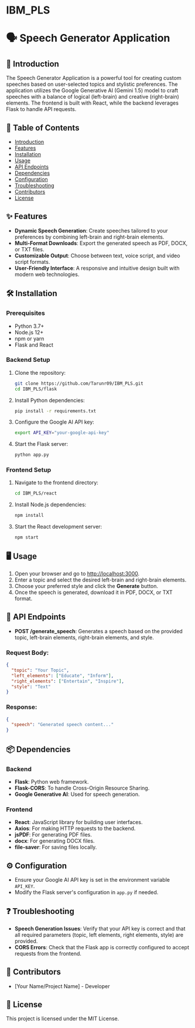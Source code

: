 # IBM_PLS

# 🗣️ Speech Generator Application

## 🚀 Introduction

The Speech Generator Application is a powerful tool for creating custom speeches based on user-selected topics and stylistic preferences. The application utilizes the Google Generative AI (Gemini 1.5) model to craft speeches with a balance of logical (left-brain) and creative (right-brain) elements. The frontend is built with React, while the backend leverages Flask to handle API requests.

## 📜 Table of Contents

- [Introduction](#-introduction)
- [Features](#-features)
- [Installation](#-installation)
- [Usage](#-usage)
- [API Endpoints](#-api-endpoints)
- [Dependencies](#-dependencies)
- [Configuration](#%EF%B8%8F-configuration)
- [Troubleshooting](#-troubleshooting)
- [Contributors](#-contributors)
- [License](#-license)

## ✨ Features

- **Dynamic Speech Generation**: Create speeches tailored to your preferences by combining left-brain and right-brain elements.
- **Multi-Format Downloads**: Export the generated speech as PDF, DOCX, or TXT files.
- **Customizable Output**: Choose between text, voice script, and video script formats.
- **User-Friendly Interface**: A responsive and intuitive design built with modern web technologies.

## 🛠️ Installation

### Prerequisites

- Python 3.7+
- Node.js 12+
- npm or yarn
- Flask and React

### Backend Setup

1. Clone the repository:
   ```bash
   git clone https://github.com/Tarunr09/IBM_PLS.git
   cd IBM_PLS/flask
   ```
2. Install Python dependencies:
   ```bash
   pip install -r requirements.txt
   ```
3. Configure the Google AI API key:
   ```bash
   export API_KEY="your-google-api-key"
   ```
4. Start the Flask server:
   ```bash
   python app.py
   ```

### Frontend Setup

1. Navigate to the frontend directory:
   ```bash
   cd IBM_PLS/react
   ```
2. Install Node.js dependencies:
   ```bash
   npm install
   ```
3. Start the React development server:
   ```bash
   npm start
   ```

## 🖥️ Usage

1. Open your browser and go to [http://localhost:3000](http://localhost:3000).
2. Enter a topic and select the desired left-brain and right-brain elements.
3. Choose your preferred style and click the **Generate** button.
4. Once the speech is generated, download it in PDF, DOCX, or TXT format.

## 🔌 API Endpoints

- **POST /generate_speech**: Generates a speech based on the provided topic, left-brain elements, right-brain elements, and style.

### Request Body:

```json
{
  "topic": "Your Topic",
  "left_elements": ["Educate", "Inform"],
  "right_elements": ["Entertain", "Inspire"],
  "style": "Text"
}
```

### Response:

```json
{
  "speech": "Generated speech content..."
}
```

## 📦 Dependencies

### Backend

- **Flask**: Python web framework.
- **Flask-CORS**: To handle Cross-Origin Resource Sharing.
- **Google Generative AI**: Used for speech generation.

### Frontend

- **React**: JavaScript library for building user interfaces.
- **Axios**: For making HTTP requests to the backend.
- **jsPDF**: For generating PDF files.
- **docx**: For generating DOCX files.
- **file-saver**: For saving files locally.

## ⚙️ Configuration

- Ensure your Google AI API key is set in the environment variable `API_KEY`.
- Modify the Flask server's configuration in `app.py` if needed.

## ❓ Troubleshooting

- **Speech Generation Issues**: Verify that your API key is correct and that all required parameters (topic, left elements, right elements, style) are provided.
- **CORS Errors**: Check that the Flask app is correctly configured to accept requests from the frontend.

## 👥 Contributors

- [Your Name/Project Name] - Developer

## 📄 License

This project is licensed under the MIT License.
